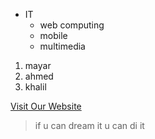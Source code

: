 - IT
  - web computing
  - mobile
  - multimedia
1. mayar
2. ahmed
3. khalil

[Visit Our Website](http://github.com)

> if u can dream it u can di it 
```System.out.println("Hello World!");
